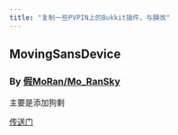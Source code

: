 ```yaml
---
title: "复制一些PVPIN上的Bukkit插件，与膜改"
---
```


## MovingSansDevice

### By [假MoRan/Mo\_RanSky](http://pvpin.com/code/user/Mo_RanSky)

主要是添加狗剩

[传送门](http://pvpin.com/share/mod/00ed8ca485576ffbb175238f538578e4)
